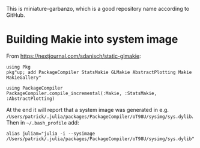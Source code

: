 This is miniature-garbanzo, which is a good repository name according to GitHub.

# Building Makie into system image

From https://nextjournal.com/sdanisch/static-glmakie:

```
using Pkg
pkg"up; add PackageCompiler StatsMakie GLMakie AbstractPlotting Makie MakieGallery"

using PackageCompiler
PackageCompiler.compile_incremental(:Makie, :StatsMakie, :AbstractPlotting)
```

At the end it will report that a system image was generated in e.g. `/Users/patrick/.julia/packages/PackageCompiler/oT98U/sysimg/sys.dylib`. Then in `~/.bash_profile` add:

```
alias juliam="julia -i --sysimage /Users/patrick/.julia/packages/PackageCompiler/oT98U/sysimg/sys.dylib"
```
